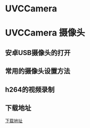 # UVCCamera
# UVCCamera 摄像头

## 安卓USB摄像头的打开

## 常用的摄像头设置方法

## h264的视频录制


## 下载地址

[下载地址](https://pan.baidu.com/s/1k5S6WOl-jI_vcs7beg9sqw)
